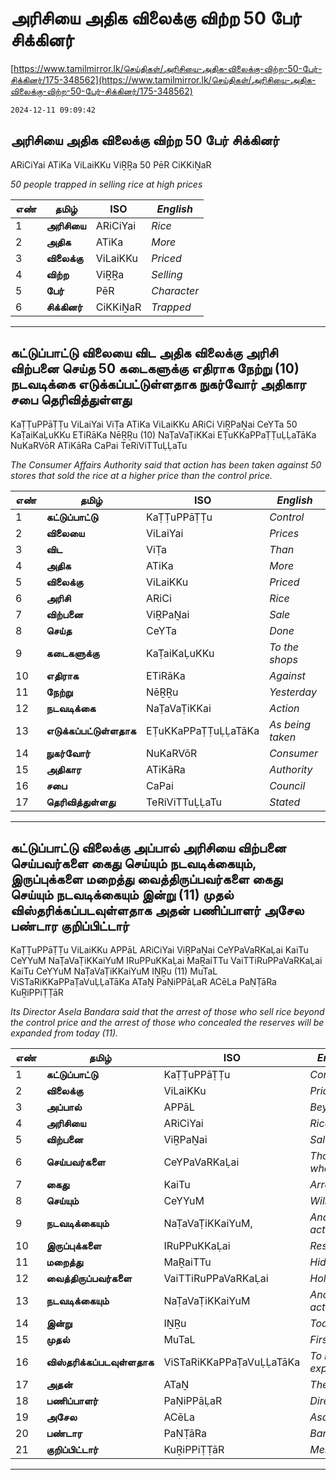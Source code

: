 # அரிசியை அதிக விலைக்கு விற்ற 50 பேர் சிக்கினர்

[https://www.tamilmirror.lk/செய்திகள்/அரிசியை-அதிக-விலைக்கு-விற்ற-50-பேர்-சிக்கினர்/175-348562](https://www.tamilmirror.lk/செய்திகள்/அரிசியை-அதிக-விலைக்கு-விற்ற-50-பேர்-சிக்கினர்/175-348562)

`2024-12-11 09:09:42`

## அரிசியை அதிக விலைக்கு விற்ற 50 பேர் சிக்கினர்

ARiCiYai ATiKa ViLaiKKu ViṞṞa 50 PēR CiKKiṈaR

*50 people trapped in selling rice at high prices*

எண்|**தமிழ்**|ISO|*English*
---|---|---|---
1|**அரிசியை**|ARiCiYai|*Rice*
2|**அதிக**|ATiKa|*More*
3|**விலைக்கு**|ViLaiKKu|*Priced*
4|**விற்ற**|ViṞṞa|*Selling*
5|**பேர்**|PēR|*Character*
6|**சிக்கினர்**|CiKKiṈaR|*Trapped*

---

## கட்டுப்பாட்டு விலையை விட அதிக விலைக்கு அரிசி விற்பனை செய்த 50 கடைகளுக்கு எதிராக நேற்று (10) நடவடிக்கை எடுக்கப்பட்டுள்ளதாக நுகர்வோர் அதிகார சபை தெரிவித்துள்ளது

KaṬṬuPPāṬṬu ViLaiYai ViṬa ATiKa ViLaiKKu ARiCi ViṞPaṈai CeYTa 50 KaṬaiKaḶuKKu ETiRāKa NēṞṞu (10) NaṬaVaṬiKKai EṬuKKaPPaṬṬuḶḶaTāKa NuKaRVōR ATiKāRa CaPai TeRiViTTuḶḶaTu

*The Consumer Affairs Authority said that action has been taken against 50 stores that sold the rice at a higher price than the control price.*

எண்|**தமிழ்**|ISO|*English*
---|---|---|---
1|**கட்டுப்பாட்டு**|KaṬṬuPPāṬṬu|*Control*
2|**விலையை**|ViLaiYai|*Prices*
3|**விட**|ViṬa|*Than*
4|**அதிக**|ATiKa|*More*
5|**விலைக்கு**|ViLaiKKu|*Priced*
6|**அரிசி**|ARiCi|*Rice*
7|**விற்பனை**|ViṞPaṈai|*Sale*
8|**செய்த**|CeYTa|*Done*
9|**கடைகளுக்கு**|KaṬaiKaḶuKKu|*To the shops*
10|**எதிராக**|ETiRāKa|*Against*
11|**நேற்று**|NēṞṞu|*Yesterday*
12|**நடவடிக்கை**|NaṬaVaṬiKKai|*Action*
13|**எடுக்கப்பட்டுள்ளதாக**|EṬuKKaPPaṬṬuḶḶaTāKa|*As being taken*
14|**நுகர்வோர்**|NuKaRVōR|*Consumer*
15|**அதிகார**|ATiKāRa|*Authority*
16|**சபை**|CaPai|*Council*
17|**தெரிவித்துள்ளது**|TeRiViTTuḶḶaTu|*Stated*

---

## கட்டுப்பாட்டு விலைக்கு அப்பால் அரிசியை விற்பனை செய்பவர்களை கைது செய்யும் நடவடிக்கையும், இருப்புக்களை மறைத்து வைத்திருப்பவர்களை கைது செய்யும் நடவடிக்கையும் இன்று (11) முதல் விஸ்தரிக்கப்படவுள்ளதாக அதன் பணிப்பாளர் அசேல பண்டார குறிப்பிட்டார்

KaṬṬuPPāṬṬu ViLaiKKu APPāL ARiCiYai ViṞPaṈai CeYPaVaRKaḶai KaiTu CeYYuM NaṬaVaṬiKKaiYuM IRuPPuKKaḶai MaṞaiTTu VaiTTiRuPPaVaRKaḶai KaiTu CeYYuM NaṬaVaṬiKKaiYuM IṈṞu (11) MuTaL ViSTaRiKKaPPaṬaVuḶḶaTāKa ATaṈ PaṆiPPāḶaR ACēLa PaṆṬāRa KuṞiPPiṬṬāR

*Its Director Asela Bandara said that the arrest of those who sell rice beyond the control price and the arrest of those who concealed the reserves will be expanded from today (11).*

எண்|**தமிழ்**|ISO|*English*
---|---|---|---
1|**கட்டுப்பாட்டு**|KaṬṬuPPāṬṬu|*Control*
2|**விலைக்கு**|ViLaiKKu|*Priced*
3|**அப்பால்**|APPāL|*Beyond*
4|**அரிசியை**|ARiCiYai|*Rice*
5|**விற்பனை**|ViṞPaṈai|*Sale*
6|**செய்பவர்களை**|CeYPaVaRKaḶai|*Those who do*
7|**கைது**|KaiTu|*Arrest*
8|**செய்யும்**|CeYYuM|*Will*
9|**நடவடிக்கையும்**|NaṬaVaṬiKKaiYuM,|*And action*
10|**இருப்புக்களை**|IRuPPuKKaḶai|*Reserves*
11|**மறைத்து**|MaṞaiTTu|*Hidden*
12|**வைத்திருப்பவர்களை**|VaiTTiRuPPaVaRKaḶai|*Holders*
13|**நடவடிக்கையும்**|NaṬaVaṬiKKaiYuM|*And action*
14|**இன்று**|IṈṞu|*Today*
15|**முதல்**|MuTaL|*First*
16|**விஸ்தரிக்கப்படவுள்ளதாக**|ViSTaRiKKaPPaṬaVuḶḶaTāKa|*To be expanded*
17|**அதன்**|ATaṈ|*The same*
18|**பணிப்பாளர்**|PaṆiPPāḶaR|*Director*
19|**அசேல**|ACēLa|*Asale*
20|**பண்டார**|PaṆṬāRa|*Bandara*
21|**குறிப்பிட்டார்**|KuṞiPPiṬṬāR|*Mentioned*

---
